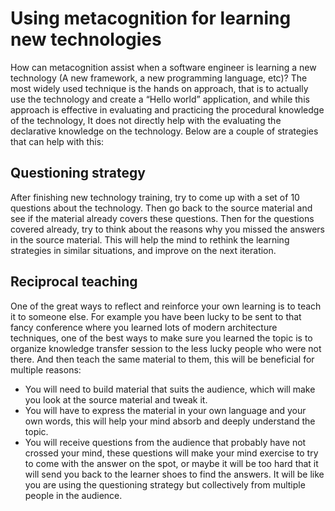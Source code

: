 # Using metacognition for learning new technologies 
How can metacognition assist when a software engineer is learning a new technology (A new framework, a new programming language, etc)? The most widely used technique is the hands on approach, that is to actually use the technology and create a “Hello world” application, and while this approach is effective in evaluating and practicing the procedural knowledge of the technology, It does not directly help with the evaluating the declarative knowledge on the technology. Below are a couple of strategies that can help with this:
## Questioning strategy
After finishing new technology training, try to come up with a set of 10 questions about the technology. Then go back to the source material and see if the material already covers these questions. Then for the questions covered already, try to think about the reasons why you missed the answers in the source material. This will help the mind to rethink the learning strategies in similar situations, and improve on the next iteration.

## Reciprocal teaching
One of the great ways to reflect and reinforce your own learning is to teach it to someone else. For example you have been lucky to be sent to that fancy conference where you learned lots of modern architecture techniques, one of the best ways to make sure you learned the topic is to organize knowledge transfer session to the less lucky people who were not there. And then teach the same material to them, this will be beneficial for multiple reasons:
* You will need to build material that suits the audience, which will make you look at the source material and tweak it.
* You will have to express the material in your own language and your own words, this will help your mind absorb and deeply understand the topic.
* You will receive questions from the audience that probably have not crossed your mind, these questions will make your mind exercise to try to come with the answer on the spot, or maybe it will be too hard that it will send you back to the learner shoes to find the answers. It will be like you are using the questioning strategy but collectively from multiple people in the audience. 

